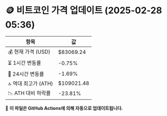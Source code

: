 # 🪙 비트코인 가격 업데이트 (2025-02-28 05:36)

| 항목                | 값 |
|--------------------|----------------|
| 💰 현재 가격 (USD) | $83069.24 |
| ⏳ 1시간 변동률    | -0.75% |
| 📆 24시간 변동률   | -1.69% |
| 🔝 역대 최고가 (ATH) | $109021.48 |
| 📉 ATH 대비 하락률 | -23.81% |

🔄 **이 파일은 GitHub Actions에 의해 자동으로 업데이트됩니다.**
